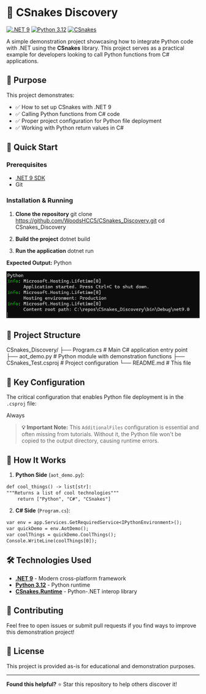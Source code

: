 ﻿# 🐍 CSnakes Discovery

[![.NET 9](https://img.shields.io/badge/.NET-9-512BD4?style=flat-square&logo=.net)](https://dotnet.microsoft.com/)
[![Python 3.12](https://img.shields.io/badge/Python-3.12-3776AB?style=flat-square&logo=python&logoColor=white)](https://www.python.org/)
[![CSnakes](https://img.shields.io/badge/CSnakes-Runtime-green?style=flat-square)](https://github.com/tonybaloney/CSnakes)

A simple demonstration project showcasing how to integrate Python code with .NET using the **CSnakes** library. This project serves as a practical example for developers looking to call Python functions from C# applications.

## 🎯 Purpose

This project demonstrates:
- ✅ How to set up CSnakes with .NET 9
- ✅ Calling Python functions from C# code
- ✅ Proper project configuration for Python file deployment
- ✅ Working with Python return values in C#

## 🚀 Quick Start

### Prerequisites

- [.NET 9 SDK](https://dotnet.microsoft.com/download/dotnet/9.0)
- Git

### Installation & Running

1. **Clone the repository**
git clone https://github.com/WoodsHCC5/CSnakes_Discovery.git cd CSnakes_Discovery

2. **Build the project**
dotnet build

3. **Run the application**
dotnet run

**Expected Output:**
Python

![Alt text](Results.png "Results")

## 📁 Project Structure
CSnakes_Discovery/ ├── Program.cs          # Main C# application entry point ├── aot_demo.py         # Python module with demonstration functions ├── CSnakes_Test.csproj # Project configuration └── README.md           # This file


## 🔧 Key Configuration

The critical configuration that enables Python file deployment is in the `.csproj` file:

<ItemGroup> 
    <AdditionalFiles Include="aot_demo.py"> 
        <CopyToOutputDirectory>Always</CopyToOutputDirectory> 
    </AdditionalFiles> 
</ItemGroup>


> **💡 Important Note:** This `AdditionalFiles` configuration is essential and often missing from tutorials. Without it, the Python file won't be copied to the output directory, causing runtime errors.

## 📖 How It Works

1. **Python Side** (`aot_demo.py`):
```
def cool_things() -> list[str]: 
"""Returns a list of cool technologies""" 
    return ["Python", "C#", "CSnakes"]
```

2. **C# Side** (`Program.cs`):
```
var env = app.Services.GetRequiredService<IPythonEnvironment>(); 
var quickDemo = env.AotDemo(); 
var coolThings = quickDemo.CoolThings(); 
Console.WriteLine(coolThings[0]);
```

## 🛠️ Technologies Used

- **[.NET 9](https://dotnet.microsoft.com/)** - Modern cross-platform framework
- **[Python 3.12](https://www.python.org/)** - Python runtime
- **[CSnakes.Runtime](https://github.com/tonybaloney/CSnakes)** - Python-.NET interop library

## 🤝 Contributing

Feel free to open issues or submit pull requests if you find ways to improve this demonstration project!

## 📄 License

This project is provided as-is for educational and demonstration purposes.

---

**Found this helpful?** ⭐ Star this repository to help others discover it!

